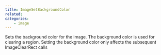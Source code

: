 ```yaml
---
title: ImageSetBackgroundColor
related:
categories:
    - image
---
```


Sets the background color for the image. The background color is used for clearing a region. Setting the background color only affects the subsequent ImageClearRect calls